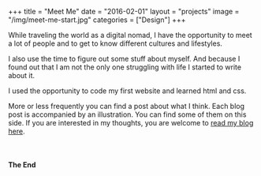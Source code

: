 +++
title = "Meet Me"
date = "2016-02-01"
layout = "projects"
image = "/img/meet-me-start.jpg"
categories = ["Design"]
+++
<img src="/img/meetme/all-that-stuff.jpg" alt="">

While traveling the world as a digital nomad, I have the opportunity to meet a lot of people and to get to know different cultures and lifestyles.

I also use the time to figure out some stuff about myself. And because I found out that I am not the only one struggling with life I started to write about it. 

I used the opportunity to code my first website and learned html and css. 

More or less frequently you can find a post about what I think. Each blog post is accompanied by an illustration. You can find some of them on this side. If you are interested in my thoughts, you are welcome to <a href="https://www.verenaortlieb.com/blog/" target="_blank">read my blog here</a>.

<img src="/img/meetme/dance-party.jpg" alt="">
<img src="/img/meetme/enjoy-ride.jpg" alt="">
<img src="/img/meetme/headphones-sofa.jpg" alt="">
<img src="/img/meetme/hell-yes.jpg" alt="">
<img src="/img/meetme/imperfect.jpg" alt="">
<img src="/img/meetme/me-average-joe.jpg" alt="">
<img src="/img/meetme/me-working-hard.jpg" alt="">
<img src="/img/meetme/packing-up.jpg" alt="">
<img src="/img/meetme/rainy-day.jpg" alt="">
<img src="/img/meetme/snail-mail.jpg" alt="">
<img src="/img/meetme/sofa-dancing.jpg" alt="">


<h4>The End</h4>